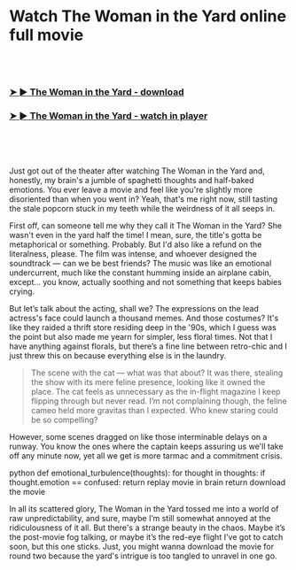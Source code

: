 <h1>Watch The Woman in the Yard online full movie</h1>


<br><br>

<h3><a href="https://Jefferys-sorleodili1985.github.io/flkplstyju/">➤ ► The Woman in the Yard - download</a></h3> 
<h3><a href="https://Jefferys-sorleodili1985.github.io/flkplstyju/">➤ ► The Woman in the Yard - watch in player</a></h3>


<br><br><br>


Just got out of the theater after watching The Woman in the Yard and, honestly, my brain's a jumble of spaghetti thoughts and half-baked emotions. You ever leave a movie and feel like you're slightly more disoriented than when you went in? Yeah, that's me right now, still tasting the stale popcorn stuck in my teeth while the weirdness of it all seeps in. 

First off, can someone tell me why they call it The Woman in the Yard? She wasn't even in the yard half the time! I mean, sure, the title's gotta be metaphorical or something. Probably. But I'd also like a refund on the literalness, please. The film was intense, and whoever designed the soundtrack — can we be best friends? The music was like an emotional undercurrent, much like the constant humming inside an airplane cabin, except... you know, actually soothing and not something that keeps babies crying.

But let’s talk about the acting, shall we? The expressions on the lead actress's face could launch a thousand memes. And those costumes? It's like they raided a thrift store residing deep in the '90s, which I guess was the point but also made me yearn for simpler, less floral times. Not that I have anything against florals, but there’s a fine line between retro-chic and I just threw this on because everything else is in the laundry.

> The scene with the cat — what was that about? It was there, stealing the show with its mere feline presence, looking like it owned the place. The cat feels as unnecessary as the in-flight magazine I keep flipping through but never read. I’m not complaining though, the feline cameo held more gravitas than I expected. Who knew staring could be so compelling? 

However, some scenes dragged on like those interminable delays on a runway. You know the ones where the captain keeps assuring us we'll take off any minute now, yet all we get is more tarmac and a commitment crisis. 

python
def emotional_turbulence(thoughts):
    for thought in thoughts:
        if thought.emotion == confused:
            return replay movie in brain
    return download the movie

In all its scattered glory, The Woman in the Yard tossed me into a world of raw unpredictability, and sure, maybe I’m still somewhat annoyed at the ridiculousness of it all. But there's a strange beauty in the chaos. Maybe it’s the post-movie fog talking, or maybe it’s the red-eye flight I've got to catch soon, but this one sticks. Just, you might wanna download the movie for round two because the yard's intrigue is too tangled to unravel in one go.
